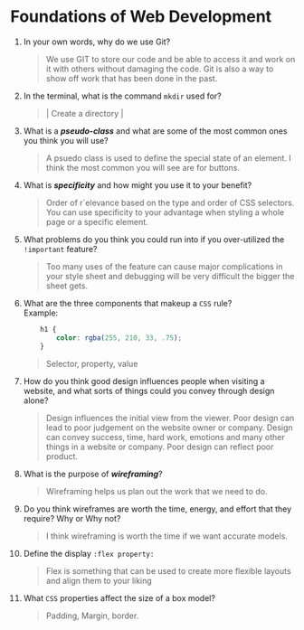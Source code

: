 # Foundations of Web Development
01. In your own words, why do we use Git?
    > We use GIT to store our code and be able to access it and work on it with others without damaging the code. Git is also a way to show off work that has been done in the past. 

02. In the terminal, what is the command `mkdir` used for?
    > | Create a directory  |

03. What is a ***pseudo-class*** and what are some of the most common ones you think you will use?
    > A psuedo class is used to define the special state of an element. I think the most common you will see are for buttons. 

04. What is ***specificity*** and how might you use it to your benefit?
    > Order of r`elevance based on the type and order of CSS selectors. You can use specificity to your advantage when styling a whole page or a specific element. 

05. What problems do you think you could run into if you over-utilized the `!important` feature?
    > Too many uses of the feature can cause major complications in your style sheet and debugging will  be very difficult the bigger the sheet gets.

06. What are the three components that makeup a `CSS` rule? <br> Example:

    ```css
        h1 {
            color: rgba(255, 210, 33, .75);
        }
    ```

    > Selector, property, value

07. How do you think good design influences people when visiting a website, and what sorts of things could you convey through design alone?
    > Design influences the initial view from the viewer. Poor design can lead to poor judgement on the website owner or company. Design can convey success, time, hard work, emotions and many other things in a website or company. Poor design can reflect poor product.

08. What is the purpose of ***wireframing***?
    > Wireframing helps us plan out the work that we need to do. 

09. Do you think wireframes are worth the time, energy, and effort that they require? Why or Why not?
    > I think wireframing is worth the time if we want accurate models. 

10. Define the display `:flex property:`
    > Flex is something that can be used to create more flexible layouts and align them to your liking 

11. What `CSS` properties affect the size of a box model?
    > Padding, Margin, border. 
